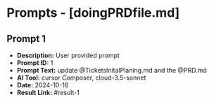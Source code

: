 # Prompts - [doingPRDfile.md]

## Prompt 1
* **Description:** User provided prompt
* **Prompt ID:** 1
* **Prompt Text:** update @TicketsInitalPlaning.md  and the @PRD.md
* **AI Tool:** cursor Composer, cloud-3.5-sonnet
* **Date:** 2024-10-16
* **Result Link:** #result-1

